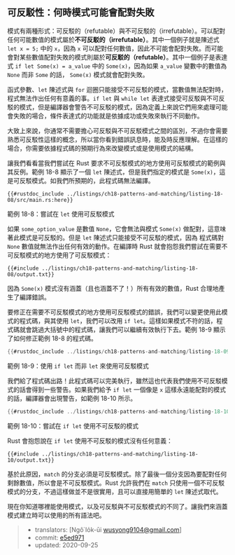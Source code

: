 ## 可反駁性：何時模式可能會配對失敗

模式有兩種形式：可反駁的（refutable）與不可反駁的（irrefutable）。可以配對任何可能數值的模式屬於**不可反駁的（irrefutable）**。其中一個例子就是陳述式 `let x = 5;` 中的 `x`，因為 `x` 可以配對任何數值，因此不可能會配對失敗。而可能會對某些數值配對失敗的模式則屬於**可反駁的（refutable）**。其中一個例子是表達式 `if let Some(x) = a_value` 中的 `Some(x)`，因為如果 `a_value` 變數中的數值為 `None` 而非 `Some` 的話， `Some(x)` 模式就會配對失敗。

函式參數、`let` 陳述式與 `for` 迴圈只能接受不可反駁的模式，當數值無法配對時，程式無法作出任何有意義的事。`if let` 與 `while let` 表達式接受可反駁與不可反駁的模式，但是編譯器會警告不可反駁的模式，因為定義上來說它們用來處理可能會失敗的場合，條件表達式的功能就是依據成功或失敗來執行不同動作。

大致上來說，你通常不需要擔心可反駁與不可反駁模式之間的區別，不過你會需要熟悉可反駁性這樣的概念，所以當你看到錯誤訊息時，能及時反應理解。在這樣的場合，你需要依據程式碼的預期行為來改變模式或是使用模式的結構。

讓我們看看當我們嘗試在 Rust 要求不可反駁模式的地方使用可反駁模式的範例與其反例。範例 18-8 顯示了一個 `let` 陳述式，但是我們指定的模式是 `Some(x)`，這是可反駁模式。如我們所預期的，此程式碼無法編譯。

```rust,ignore,does_not_compile
{{#rustdoc_include ../listings/ch18-patterns-and-matching/listing-18-08/src/main.rs:here}}
```

<span class="caption">範例 18-8：嘗試在 `let` 使用可反駁模式</span>

如果 `some_option_value` 是數值 `None`，它會無法與模式 `Some(x)` 做配對，這意味著此模式是可反駁的。但是 `let` 陳述式只能接受不可反駁的模式，因為 程式碼對 `None` 數值就無法作出任何有效的動作。在編譯時 Rust 就會抱怨我們嘗試在需要不可反駁模式的地方使用了可反駁模式：

```console
{{#include ../listings/ch18-patterns-and-matching/listing-18-08/output.txt}}
```

因為 `Some(x)` 模式沒有涵蓋（且也涵蓋不了！）所有有效的數值，Rust 合理地產生了編譯錯誤。

要修正在需要不可反駁模式的地方使用可反駁模式的錯誤，我們可以變更使用此模式的程式碼，與其使用 `let`，我們可以改用 `if let`。這樣如果模式不符的話，程式碼就會跳過大括號中的程式碼，讓我們可以繼續有效執行下去。範例 18-9 顯示了如何修正範例 18-8 的程式碼。

```rust
{{#rustdoc_include ../listings/ch18-patterns-and-matching/listing-18-09/src/main.rs:here}}
```

<span class="caption">範例 18-9：使用 `if let` 而非 `let` 來使用可反駁模式</span>

我們給了程式碼出路！此程式碼可以完美執行，雖然這也代表我們使用不可反駁模式的話會得到一些警告。如果我們給予 `if let` 一個像是 `x` 這樣永遠能配對的模式的話，編譯器會出現警告，如範例 18-10 所示。

```rust
{{#rustdoc_include ../listings/ch18-patterns-and-matching/listing-18-10/src/main.rs:here}}
```

<span class="caption">範例 18-10：嘗試在 `if let` 使用不可反駁的模式</span>

Rust 會抱怨說在 `if let` 使用不可反駁的模式沒有任何意義：

```console
{{#include ../listings/ch18-patterns-and-matching/listing-18-10/output.txt}}
```

基於此原因，`match` 的分支必須是可反駁模式。除了最後一個分支因為要配對任何剩餘數值，所以會是不可反駁模式。Rust 允許我們在 `match` 只使用一個不可反駁模式的分支，不過這樣做並不是很實用，且可以直接用簡單的 `let` 陳述式取代。

現在你知道哪裡能使用模式，以及可反駁與不可反駁模式的不同了。讓我們來涵蓋模式建立時可以使用的所有語法吧。

> - translators: [Ngô͘ Io̍k-ūi <wusyong9104@gmail.com>]
> - commit: [e5ed971](https://github.com/rust-lang/book/blob/e5ed97128302d5fa45dbac0e64426bc7649a558c/src/ch18-02-refutability.md)
> - updated: 2020-09-25
